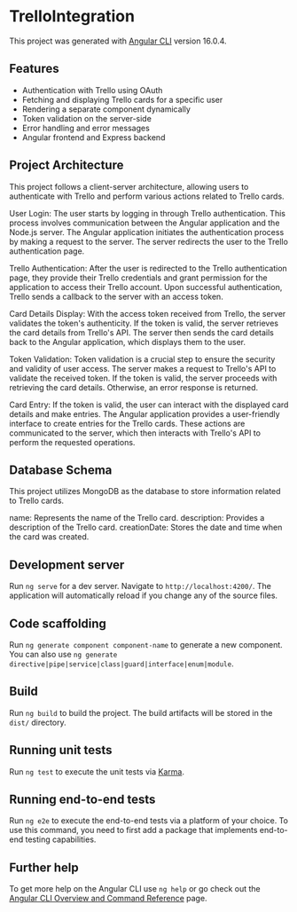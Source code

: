 # TrelloIntegration

This project was generated with [Angular CLI](https://github.com/angular/angular-cli) version 16.0.4.

## Features

- Authentication with Trello using OAuth 
- Fetching and displaying Trello cards for a specific user
- Rendering a separate component dynamically
- Token validation on the server-side
- Error handling and error messages
- Angular frontend and Express backend

## Project Architecture

This project follows a client-server architecture, allowing users to authenticate with Trello and perform various actions related to Trello cards.

User Login: The user starts by logging in through Trello authentication. This process involves communication between the Angular application and the Node.js server. The Angular application initiates the authentication process by making a request to the server. The server redirects the user to the Trello authentication page.

Trello Authentication: After the user is redirected to the Trello authentication page, they provide their Trello credentials and grant permission for the application to access their Trello account. Upon successful authentication, Trello sends a callback to the server with an access token.

Card Details Display: With the access token received from Trello, the server validates the token's authenticity. If the token is valid, the server retrieves the card details from Trello's API. The server then sends the card details back to the Angular application, which displays them to the user.

Token Validation: Token validation is a crucial step to ensure the security and validity of user access. The server makes a request to Trello's API to validate the received token. If the token is valid, the server proceeds with retrieving the card details. Otherwise, an error response is returned.

Card Entry: If the token is valid, the user can interact with the displayed card details and make entries. The Angular application provides a user-friendly interface to create entries for the Trello cards. These actions are communicated to the server, which then interacts with Trello's API to perform the requested operations.

## Database Schema
This project utilizes MongoDB as the database to store information related to Trello cards. 

name: Represents the name of the Trello card.
description: Provides a description of the Trello card.
creationDate: Stores the date and time when the card was created.

## Development server

Run `ng serve` for a dev server. Navigate to `http://localhost:4200/`. The application will automatically reload if you change any of the source files.

## Code scaffolding

Run `ng generate component component-name` to generate a new component. You can also use `ng generate directive|pipe|service|class|guard|interface|enum|module`.

## Build

Run `ng build` to build the project. The build artifacts will be stored in the `dist/` directory.

## Running unit tests

Run `ng test` to execute the unit tests via [Karma](https://karma-runner.github.io).

## Running end-to-end tests

Run `ng e2e` to execute the end-to-end tests via a platform of your choice. To use this command, you need to first add a package that implements end-to-end testing capabilities.

## Further help

To get more help on the Angular CLI use `ng help` or go check out the [Angular CLI Overview and Command Reference](https://angular.io/cli) page.
